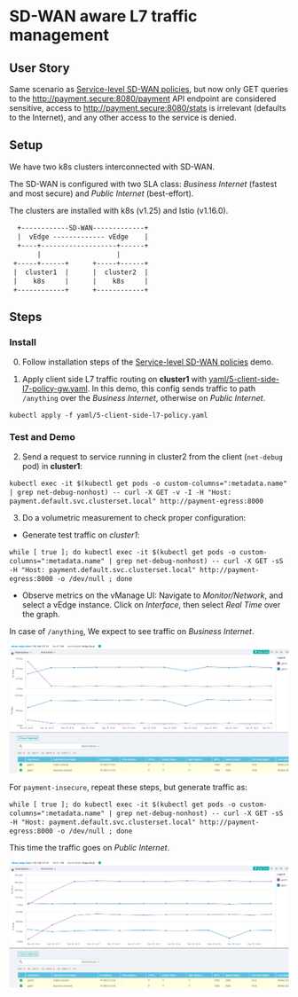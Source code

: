 # SD-WAN aware L7 traffic management

## User Story

Same scenario as [Service-level SD-WAN policies](../01-service-level_SD-WAN_policies/README.md), but now only GET queries to the http://payment.secure:8080/payment API endpoint are considered sensitive, access to http://payment.secure:8080/stats is irrelevant (defaults to the Internet), and any other access to the service is denied.

## Setup

We have two k8s clusters interconnected with SD-WAN.

The SD-WAN is configured with two SLA class: *Business Internet* (fastest and most secure) and *Public Internet* (best-effort).

The clusters are installed with k8s (v1.25) and Istio (v1.16.0).

```
  +------------SD-WAN-------------+
  |  vEdge ------------- vEdge    |
  +----+-------------------+------+
       |                   |
 +-----+------+      +-----+------+
 |  cluster1  |      |  cluster2  |
 |    k8s     |      |    k8s     |
 +------------+      +------------+
```

## Steps

### Install

0. Follow installation steps of the [Service-level SD-WAN policies](../01-service-level_SD-WAN_policies/README.md) demo.

1. Apply client side L7 traffic routing on **cluster1** with [yaml/5-client-side-l7-policy-gw.yaml](yaml/5-client-side-l7-policy-gw.yaml). In this demo, this config sends traffic to path `/anything` over the *Business Internet*, otherwise on *Public Internet*.

```console
kubectl apply -f yaml/5-client-side-l7-policy.yaml
```

### Test and Demo

2. Send a request to service running in cluster2 from the client (`net-debug` pod) in **cluster1**:

```console
kubectl exec -it $(kubectl get pods -o custom-columns=":metadata.name" | grep net-debug-nonhost) -- curl -X GET -v -I -H "Host: payment.default.svc.clusterset.local" http://payment-egress:8000
```

3. Do a volumetric measurement to check proper configuration:

- Generate test traffic on *cluster1*:

```console
while [ true ]; do kubectl exec -it $(kubectl get pods -o custom-columns=":metadata.name" | grep net-debug-nonhost) -- curl -X GET -sS -H "Host: payment.default.svc.clusterset.local" http://payment-egress:8000 -o /dev/null ; done
```

- Observe metrics on the vManage UI:
Navigate to *Monitor/Network*, and select a vEdge instance. Click on *Interface*, then select *Real Time* over the graph.

In case of `/anything`, We expect to see traffic on *Business Internet*.

![Measurement Results: Matching L7 Rule](measure-secure.png)

For `payment-insecure`, repeat these steps, but generate traffic as:
```console
while [ true ]; do kubectl exec -it $(kubectl get pods -o custom-columns=":metadata.name" | grep net-debug-nonhost) -- curl -X GET -sS -H "Host: payment.default.svc.clusterset.local" http://payment-egress:8000 -o /dev/null ; done
```

This time the traffic goes on *Public Internet*.

![Measurement Results: Not Matching L7 Rule](measure-insecure.png)
